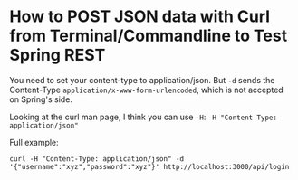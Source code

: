 # How to POST JSON data with Curl from Terminal/Commandline to Test Spring REST

You need to set your content-type to application/json. But `-d` sends the Content-Type `application/x-www-form-urlencoded`, which is not accepted on Spring's side.

Looking at the curl man page, I think you can use `-H`:
`-H "Content-Type: application/json"`

Full example:
```
curl -H "Content-Type: application/json" -d '{"username":"xyz","password":"xyz"}' http://localhost:3000/api/login
```
